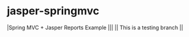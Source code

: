 jasper-springmvc
================

|Spring MVC + Jasper Reports Example |||
|| This is a testing branch ||
